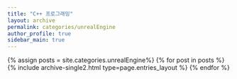 ```yaml
---
title: "C++ 프로그래밍"
layout: archive
permalink: categories/unrealEngine
author_profile: true
sidebar_main: true
---
```


{% assign posts = site.categories.unrealEngine%}
{% for post in posts %} {% include archive-single2.html type=page.entries_layout %} {% endfor %}

